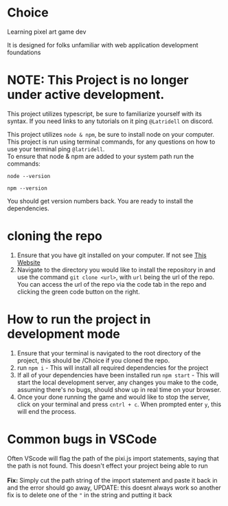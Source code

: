 # Choice
Learning pixel art game dev 

It is designed for folks unfamiliar with web application development foundations

# NOTE: This Project is no longer under active development. 

This project utilizes typescript, be sure to familiarize yourself with its syntax. If you need links to any tutorials on it ping `@Latridell` on discord. 

This project utilizes `node & npm`, be sure to install node on your computer.
This project is run using terminal commands, for any questions on how to use your terminal ping `@latridell`.  
To ensure that node & npm are added to your system path run the commands:

`node --version`

`npm --version`

You should get version numbers back. You are ready to install the dependencies. 

# cloning the repo

1. Ensure that you have git installed on your computer. If not see [This Website](https://git-scm.com/book/en/v2/Getting-Started-Installing-Git)
2. Navigate to the directory you would like to install the repository in and use the command `git clone <url>`, with `url` being the url of the repo. You can access the url of the repo via the code tab in the repo and clicking the green code button on the right. 

# How to run the project in development mode

1. Ensure that your terminal is navigated to the root directory of the project, this should be /Choice if you cloned the repo. 
2. run `npm i` - This will install all required dependencies for the project
3. If all of your dependencies have been installed run `npm start` - This will start the local development server, any changes you make to the code, assuming there's no bugs, should show up in real time on your browser.  
4. Once your done running the game and would like to stop the server, click on your terminal and press `cntrl + c`. When prompted enter `y`, this will end the process. 

# Common bugs in VSCode

Often VScode will flag the path of the pixi.js import statements, saying that the path is not found. This doesn't effect your project being able to run
<br> <br>
<strong>Fix:</strong>       Simply cut the path string of the import statement and paste it back in and the error should go away, UPDATE: this doesnt always work so another fix is to delete one of the `"` in the string and putting it back

